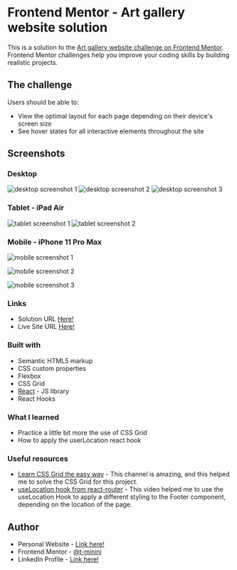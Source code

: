 # Frontend Mentor - Art gallery website solution

This is a solution to the [Art gallery website challenge on Frontend Mentor](https://www.frontendmentor.io/challenges/art-gallery-website-yVdrZlxyA). Frontend Mentor challenges help you improve your coding skills by building realistic projects. 


## The challenge

Users should be able to:

- View the optimal layout for each page depending on their device's screen size
- See hover states for all interactive elements throughout the site

## Screenshots

### Desktop

![desktop screenshot 1](./public/screenshots/desktop-screenshot-1.png)
![desktop screenshot 2](./public/screenshots/desktop-screenshot-2.png)
![desktop screenshot 3](./public/screenshots/desktop-screenshot-3.png)

### Tablet - iPad Air

![tablet screenshot 1](./public/screenshots/tablet-screenshot-1.png)
![tablet screenshot 2](./public/screenshots/tablet-screenshot-2.png)

### Mobile - iPhone 11 Pro Max

![mobile screenshot 1](./public/screenshots/mobile-screenshot-1.png)

![mobile screenshot 2](./public/screenshots/mobile-screenshot-2.png)

![mobile screenshot 3](./public/screenshots/mobile-screenshot-3.png)

### Links

- Solution URL [Here!](https://www.frontendmentor.io/solutions/art-gallery-website-uuPbDoINcK)
- Live Site URL [Here!](https://modern-art-gallery-tm.netlify.app/)

### Built with

- Semantic HTML5 markup
- CSS custom properties
- Flexbox
- CSS Grid
- [React](https://reactjs.org/) - JS library
- React Hooks

### What I learned

- Practice a little bit more the use of CSS Grid
- How to apply the userLocation react hook

### Useful resources

- [Learn CSS Grid the easy way](https://www.youtube.com/watch?v=rg7Fvvl3taU&t=1269s) - This channel is amazing, and this helped me to solve the CSS Grid for this project.
- [useLocation hook from react-router](https://www.youtube.com/watch?v=vl1Vtp--nhE&t=5s) - This video helped me to use the useLocation Hook to apply a different styling to the Footer component, depending on the location of the page.

## Author

- Personal Website - [Link here!](https://www.tuliominini.com)
- Frontend Mentor - [@t-minini](https://www.frontendmentor.io/profile/t-minini)
- LinkedIn Profile - [Link here!](https://www.linkedin.com/in/tulio-minini/)
